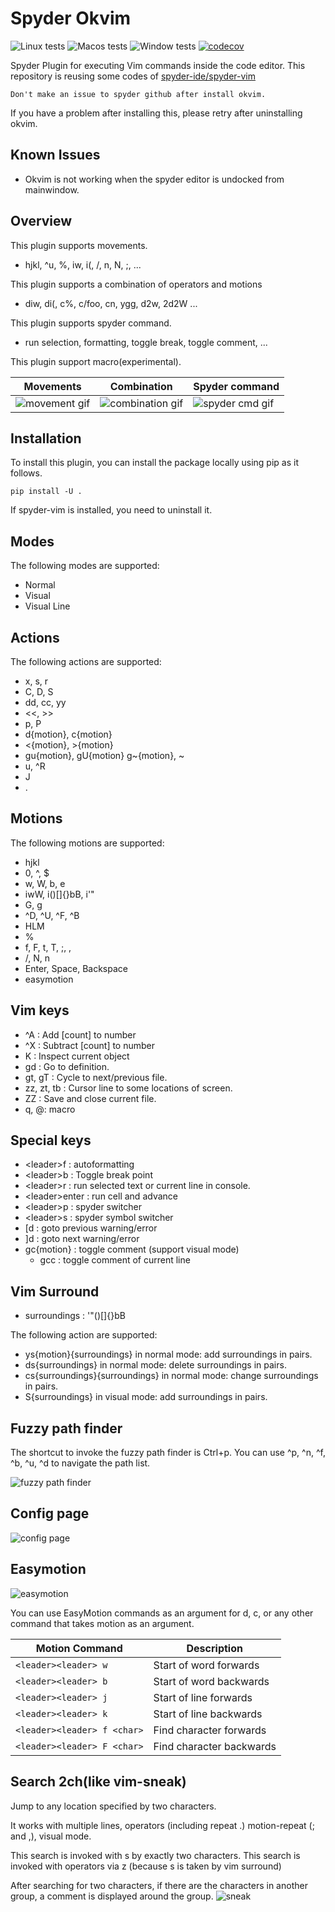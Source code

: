 # Spyder Okvim

![Linux tests](https://github.com/ok97465/spyder_okvim/workflows/Linux%20tests/badge.svg)
![Macos tests](https://github.com/ok97465/spyder_okvim/workflows/Macos%20tests/badge.svg)
![Window tests](https://github.com/ok97465/spyder_okvim/workflows/Windows%20tests/badge.svg)
[![codecov](https://codecov.io/gh/ok97465/spyder_okvim/branch/main/graph/badge.svg?token=7JIIKTOZMO)](https://codecov.io/gh/ok97465/spyder_okvim)

Spyder Plugin for executing Vim commands inside the code editor.
This repository is reusing some codes of [spyder-ide/spyder-vim](https://github.com/spyder-ide/spyder-vim)

```text
Don't make an issue to spyder github after install okvim.
```

If you have a problem after installing this, please retry after uninstalling okvim.

## Known Issues

- Okvim is not working when the spyder editor is undocked from mainwindow.

## Overview

This plugin supports movements.

- hjkl, ^u, %, iw, i(, /, n, N, ;, ...
  
This plugin supports a combination of operators and motions

- diw, di(, c%, c/foo, cn, ygg, d2w, 2d2W ...
  
This plugin supports spyder command.

- run selection, formatting, toggle break, toggle comment, ...

This plugin support macro(experimental).

| Movements | Combination | Spyder command |
|------|-------------|----------------|
|![movement gif](/doc/ex_movement.gif) | ![combination gif](/doc/ex_combination.gif)| ![spyder cmd gif](/doc/ex_spyder_cmd.gif) |

## Installation

To install this plugin, you can install the package locally using pip as it follows.

```text
pip install -U .
```

If spyder-vim is installed, you need to uninstall it.

## Modes

The following modes are supported:

- Normal
- Visual
- Visual Line

## Actions

The following actions are supported:

- x, s, r
- C, D, S
- dd, cc, yy
- <<, >>
- p, P
- d{motion}, c{motion}
- <{motion}, >{motion}
- gu{motion}, gU{motion} g~{motion}, ~
- u, ^R
- J
- .

## Motions

The following motions are supported:

- hjkl
- 0, ^, $
- w, W, b, e
- iwW, i()[]{}bB, i'"
- G, g
- ^D, ^U, ^F, ^B
- HLM
- %
- f, F, t, T, ;, ,
- /, N, n
- Enter, Space, Backspace
- easymotion

## Vim keys

- ^A : Add [count] to number
- ^X : Subtract [count] to number
- K : Inspect current object
- gd : Go to definition.
- gt, gT : Cycle to next/previous file.
- zz, zt, tb : Cursor line to some locations of screen.
- ZZ : Save and close current file.
- q, @: macro

## Special keys

- \<leader\>f : autoformatting
- \<leader\>b : Toggle break point
- \<leader\>r : run selected text or current line in console.
- \<leader\>enter :  run cell and advance
- \<leader\>p : spyder switcher
- \<leader\>s : spyder symbol switcher
- [d : goto previous warning/error
- ]d : goto next warning/error
- gc{motion} : toggle comment (support visual mode)
  - gcc : toggle comment of current line

## Vim Surround

- surroundings : '"()[]{}bB

The following action are supported:

- ys{motion}{surroundings} in normal mode: add surroundings in pairs.
- ds{surroundings} in normal mode: delete surroundings in pairs.
- cs{surroundings}{surroundings} in normal mode: change surroundings in pairs.
- S{surroundings} in visual mode: add surroundings in pairs.

## Fuzzy path finder

The shortcut to invoke the fuzzy path finder is Ctrl+p.
You can use ^p, ^n, ^f, ^b, ^u, ^d to navigate the path list.

![fuzzy path finder](/doc/path_finder.gif)

## Config page

![config page](/doc/config_page.png)

## Easymotion

![easymotion](/doc/easymotion.gif)

You can use EasyMotion commands as an argument for d, c, or any other command that takes motion as an argument.

| Motion Command                      | Description                                                                                                    |
| ----------------------------------- | -------------------------------------------------------------------------------------------------------------- |
| `<leader><leader> w`                | Start of word forwards                                                                                         |
| `<leader><leader> b`                | Start of word backwards                                                                                        |
| `<leader><leader> j`                | Start of line forwards                                                                                         |
| `<leader><leader> k`                | Start of line backwards                                                                                        |
| `<leader><leader> f <char>`         | Find character forwards                                                                                        |
| `<leader><leader> F <char>`         | Find character backwards                                                                                       |

## Search 2ch(like vim-sneak)

Jump to any location specified by two characters.

It works with multiple lines, operators (including repeat .) motion-repeat (; and ,), visual mode.

This search is invoked with s by exactly two characters.
This search is invoked with operators via z (because s is taken by vim surround)

After searching for two characters, if there are the characters in another group, a comment is displayed around the group.
![sneak](/doc/sneak.gif)
